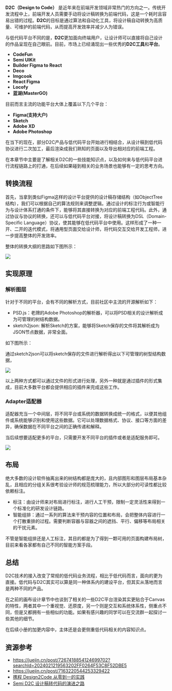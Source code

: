 **D2C（Design to Code）** 是近年来在前端开发领域非常热门的方向之一。传统开发流程中上，前端开发人员需要手动将设计稿转换为前端代码，这是一个耗时且容易出错的过程。**D2C**的目标是通过算法和自动化工具，将设计稿自动转换为高质量、可维护的前端代码，从而提高开发效率并减少人为错误。

与低代码平台不同的是，**D2C**更加面向终端用户，让设计师可以直接将自己设计的作品呈现在自己眼前。目前，市场上已经涌现出一些优秀的**D2C工具**和**平台**。

-   **CodeFun**
-   **Semi UIKit**
-   **Builder Figma to React**
-   **Deco**
-   **Imgcook**
-   **React Figma**
-   **Locofy**
-   **蓝湖(MasterGO)**

目前而言主流的功能平台大体上覆盖以下几个平台：

-   **Figma(支持大户)**
-   **Sketch**
-   **Adobe XD**
-   **Adobe Photoshop**

在当下的现在，部分D2C产品与低代码平台开始进行相结合，从设计稿到低代码协议进行二次加工，最后渲染成我们熟知的页面以及导出相对应的前端工程。

在本章节中主要是了解相关D2C的一些技能知识点，以及如何来与低代码平台进行流程链路上的打通，在后续如果碰到相关的业务场景也能够有一定的思考方向。

## 转换流程

首先，当拿到类似Figma这样的设计平台提供的设计稿存储结构（如ObjectTree结构），我们可以根据自己的算法规则来调整逻辑。通过设计的标注行为或智能行为与设计体系打通的条件下，能够将其直接转换为对应的前端工程代码。此外，通过协议与协议的转换，还可以与低代码平台对接，将设计稿转换为DSL（Domain-Specific Language）协议，使其能够在低代码平台中使用。这样形成了一种一开、二开的迭代模式，将通用型页面交给设计师，将代码交互交给开发工程师，进一步提高整体的开发效率。

整体的转换大纲的思路如下图所示：

![](https://p3-juejin.byteimg.com/tos-cn-i-k3u1fbpfcp/7ca76452327248978de5b0ff9a2972d9~tplv-k3u1fbpfcp-jj-mark:0:0:0:0:q75.image#?w=1918&h=700&s=84975&e=jpg&b=ffffff)

## 实现原理

### 解析图层

针对于不同的平台，会有不同的解析方式，目前社区中主流的开源解析如下：

-   PSD.js：老牌的Adobe Photoshop的解析器，可以将PSD相关的设计解析成为可管理的树结构数据。
-   sketch2json: 解析Sketch的方案，能够将Sketch保存的文件将其解析成为JSON节点数据，非常全面。

如下图所示：

通过sketch2json可以将sketch保存的文件进行解析得出以下可管理的树型结构数据，

![](https://p3-juejin.byteimg.com/tos-cn-i-k3u1fbpfcp/b021b61317d74d86a4c3c3eef31ccc83~tplv-k3u1fbpfcp-jj-mark:0:0:0:0:q75.image#?w=2308&h=1538&s=330725&e=png&b=0e2b35)

以上两种方式都可以通过文件的形式进行处理，另外一种就是通过插件的形式集成，目前大多数平台都会提供相应的插件来完成这些工作。

### Adapter适配器

适配器充当一个中间层，将不同平台或系统的数据转换成统一的格式，以便其他组件或系统能够识别和使用这些数据。它可以处理数据格式、协议、接口等方面的差异，确保数据在不同平台之间的正确传递和解释。

当后续想要适配更多的平台，只需要开发不同平台的插件或者是适配服务即可。

![](https://p3-juejin.byteimg.com/tos-cn-i-k3u1fbpfcp/7986f3cc9a8744328f4af57680dc22be~tplv-k3u1fbpfcp-jj-mark:0:0:0:0:q75.image#?w=1279&h=700&s=50891&e=jpg&b=ffffff)

## 布局

绝大多数的设计软件抽离出来的树结构都是庞大的，且内部图形和图层布局基本杂乱，且相应的分组关系很考验设计师的规范梳理能力，所以大部分的可读性都比较依赖标注。

-   标注：由设计师来对布局进行标注，进行人工干预，限制一定灵活性来得到一个标准化的研发设计链路。
-   智能组排：通过一系列的算法来干预内容的位置和布局，会把整体内容进行一个打散重排的过程。需要判断容器与容器之间的遮挡、平行、偏移等布局相关的干扰元素。

不管是智能组排还是人工标注，其目的都是为了得到一颗可用的页面构建布局树，目前来看各家都有自己不同的智能方案手段。

## 总结

D2C技术的接入改变了常规的低代码业务流程，相比于低代码而言，面向的更为直接。低代码与D2C其实可以算是同一种体系内的建设平台，但其实从落地而言是两种不同的产品。

在之前的画布设计章节中也谈到了相关的一些D2C平台渲染其实更贴合于Canvas的特性，两者其中一个重视觉、还原度，另一个则是交互和系统体系性，侧重点不同，但是又都拥有一些相似的功能。如果有感兴趣的同学可以在交流群一起探讨一些其他的细节。

在后续小册的加更内容中，主体还是会更侧重低代码相关的内容知识点。

## 资源参考

-   <https://juejin.cn/post/7267418854124699702?searchId=2024021219563202FF0264F53C8F52DBE5>
-   <https://juejin.cn/post/7163220544253329422>
-   [携程 Design2Code 从零到一的实践](https://zhuanlan.zhihu.com/p/612581412)
-   [Semi D2C 设计稿转代码的演进之路](https://github.com/DouyinFE/semi-design/wiki/Semi-D2C-%E8%AE%BE%E8%AE%A1%E7%A8%BF%E8%BD%AC%E4%BB%A3%E7%A0%81%E7%9A%84%E6%BC%94%E8%BF%9B%E4%B9%8B%E8%B7%AF)